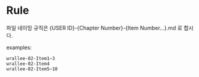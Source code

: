 # Rule

파일 네이밍 규칙은 {USER ID}-{Chapter Number}-{Item Number...}.md 로 합시다.

examples:

    wrallee-02-Item1~3
    wrallee-02-Item4
    wrallee-02-Item5~10
